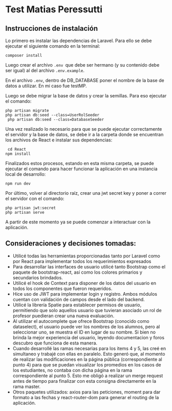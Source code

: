 # Test Matias Peressutti

## Instrucciones de instalación
Lo primero es instalar las dependencias de Laravel. Para ello se debe ejecutar el siguiente comando en la terminal:

    composer install

Luego crear el archivo `.env `que debe ser hermano (y su contenido debe ser igual) al del archivo `.env.example`.

En el archivo `.env`, dentro de DB_DATABASE poner el nombre de la base de datos a utilizar. En mi caso fue testMP.

Luego se debe migrar la base de datos y crear la semillas. Para eso ejecutar el comando:


    php artisan migrate
	php artisan db:seed --class=UserRolSeeder
	 php artisan db:seed --class=DatabaseSeeder

Una vez realizado lo necesario para que se puede ejecutar correctamente el servidor y la base de datos, se debe ir a la carpeta donde se encuentran los archivos de React e instalar sus dependencias:


     cd React
    npm install

Finalizados estos procesos, estando en esta misma carpeta, se puede ejecutar el comando para hacer funcionar la aplicación en una instancia local de desarrollo:

    npm run dev

Por último, volver al directorio raíz, crear una jwt secret key y poner a correr el servidor con el comando:


    php artisan jwt:secret
    php artisan serve

A partir de este momento ya se puede comenzar a interactuar con la aplicación.
## Consideraciones y decisiones tomadas:
- Utilicé todas las herramientas proporcionadas tanto por Laravel como por React para implementar todos los requerimientos expresados
- Para desarrollar las interfaces de usuario utilicé tanto Bootstrap como el paquete de bootstrap-react, así como los colores primarios y secundarios brindados.
- Utilicé el hook de Context para disponer de los datos del usuario en todos los componentes que fueron requeridos.
- Hice uso de JWT para implementar login y registro. Ambos módulos cuentan con validación de campos desde el lado del backend.
- Utilicé la librería Spatie para establecer permisos de usuario, permitiendo que solo aquellos usuario que tuvieran asociado un rol de profesor puedieran crear una nueva evaluación.
- Al utilizar el autocomplete que ofrece Bootstrap (conocido como dataselect), el usuario puede ver los nombres de los alumnos, pero al seleccionar uno, se muestra el ID en lugar de su nombre. Si bien no brinda la mejor experiencia del usuario, leyendo documentacion y foros descubro que funciona de esta manera.
- Cuando desarrollé las ramas necesarias para los items 4 y 5, las creé en simultaneo y trabajé con ellas en paralelo. Esto generó que, al momento de realizar las modificaciones en la página pública (correspondiente al punto 4) para que se puedan visualizar los promedios en los casos de los estudiantes, no contaba con dicha página en la rama correspondiente al punto 5. Esto me obligó a realizar un merge request antes de tiempo para finalizar con esta consigna directamente en la rama master.
- Otros paquetes utilizados: axios para las peticiones, moment para dar formato a las fechas y react-router-dom para generar el routing de la aplicación.
